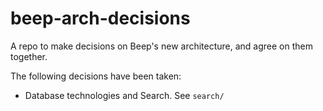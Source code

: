 # beep-arch-decisions
A repo to make decisions on Beep's new architecture, and agree on them together.

The following decisions have been taken:

- Database technologies and Search. See `search/`
